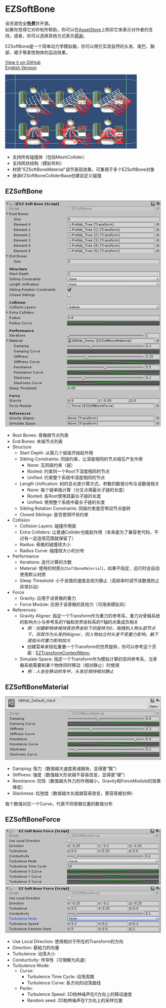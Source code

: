 # EZSoftBone

该资源完全**免费**并开源。  
如果你觉得它对你有所帮助，你可以在[AssetStore](https://assetstore.unity.com/packages/slug/148136)上购买它来表示对作者的支持。或者，你可以选择其他方式表示[感谢](https://github.com/EZhex1991/Receipts)。

EZSoftBone是一个简单动力学模拟器，你可以用它实现自然的头发、尾巴、胸部、裙子等柔性物体的运动效果。

[View it on GitHub](https://github.com/EZhex1991/EZSoftBone)  
[English Version](README.md)  

![EZSoftBone](.SamplePicture/EZSoftBone_2.gif)

- 支持所有碰撞体（包括MeshCollider）
- 支持网状结构（模拟布料）
- 材质"EZSoftBoneMaterial"调节表现效果，可重用于多个EZSoftBone对象
- 继承EZSoftBoneColliderBase创建自定义碰撞

## EZSoftBone

![EZSoftBone](.SamplePicture/EZSoftBone_Inspector.png)

- Root Bones: 骨骼根节点列表
- End Bones: 末端节点列表
- Structure
  - Start Depth: 从第几个层级开始起作用
  - Sibling Constraints: 同级约束，让深度相同的节点相互产生作用
    - None: 无同级约束（链）
    - Rooted: 约束同一个Root下深度相同的节点
    - Unified: 约束整个系统中深度相同的节点
  - Length Unification: 树的总长度计算方式，参数的数值分布与该数值相关
    - None: 每个链单独计算（分叉点用最长子链的长度）
    - Rooted: 各Root使用其最长子链的长度
    - Unified: 使用整个系统中最长子链的长度
  - Sibling Rotation Constraints: 同级约束是否带动节点旋转
  - Closed Siblings: 是否使用环状约束
- Collision
  - Collision Layers: 碰撞作用层
  - Extra Colliders: 让普通Collider也能起作用（本来是为了兼容老代码，不过有一定适用范围就保留了）
  - Radius: 骨骼的碰撞球大小
  - Radius Curve: 碰撞球大小的分布
- Performance
  - Iterations: 迭代计算的次数
  - Material: 使用的材质(`EZSoftBoneMaterial`)，如果不指定，运行时会自动使用默认材质
  - Sleep Threshold: 小于该值的速度会视为静止（高帧率时调节该数值防止异常抖动）
- Force
  - Gravity: 应用于该骨骼的重力
  - Force Module: 应用于该骨骼的其他力（可用来模拟风）
- References:
  - Gravity Aligner: 指定一个Transform作为重力的参考系，重力对骨骼系统的影响大小与参考系的Y轴和世界坐标系的Y轴的点乘成负相关  
    - *例：创建新物体保持其世界坐标下的旋转为0，拖拽到人物头部节点下，将其作为头发的Aligner，则人物站立时头发不受重力影响，躺下或低头时重力影响加大*
    - 创建菜单来轻松重置一个Transform的世界旋转，你可以参考这个页面：[EZTransformContextMenu](https://github.com/EZhex1991/EZUnity/blob/master/Assets/EZhex1991/EZUnity/Editor/ContextMenu/EZTransformContextMenu.cs)
  - Simulate Space: 指定一个Transform作为模拟计算的空间参考系，当骨骼系统需要和某个物体同时移动（相对静止）时使用  
    - *例：人坐在移动的车中，头发应保持相对静止*

## EZSoftBoneMaterial

![EZSoftBoneMaterial](.SamplePicture/EZSoftBoneMaterial_Inspector.png)

- Damping: 阻力（数值越大速度衰减越快，显得更“飘”）
- Stiffness: 强度（数值越大形状越不容易改变，显得更“硬”）
- Resistance: 抗性（数值越大外力的作用越小，Gravity和ForceModule的效果降低）
- Slackness: 松弛度（数值越大长度越容易改变，更容易被拉伸）

每个数值对应一个Curve，代表不同骨骼位置的数值分布

## EZSoftBoneForce

![EZSoftBoneForce_Curve](.SamplePicture/EZSoftBoneForce_Inspector_Curve.png)
![EZSoftBoneForce_Perlin](.SamplePicture/EZSoftBoneForce_Inspector_Perlin.png)

- Use Local Direction: 使用相对于所在的Transform的方向
- Direction: 基础力的向量
- Turbulence: 动荡大小
- Conductivity: 传导性（可理解为风速）
- Turbulence Mode:
  - Curve:
    - Turbulence Time Cycle: 动荡周期
    - Turbulence Curve: 各方向的动荡曲线
  - Perlin:
    - Turbulence Speed: 2D柏林噪声在X方向上的移动速度
    - Random seed: 2D柏林噪声在Y方向上的采样位置

